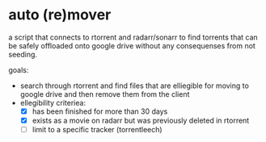 # auto (re)mover

a script that connects to rtorrent and radarr/sonarr to find torrents that can be safely offloaded onto google drive without any consequenses from not seeding.

goals:

- search through rtorrent and find files that are elliegible for moving to google drive and then remove them from the client
- ellegibility criteriea:
  - [x] has been finished for more than 30 days
  - [x] exists as a movie on radarr but was previously deleted in rtorrent
  - [ ] limit to a specific tracker (torrentleech)
